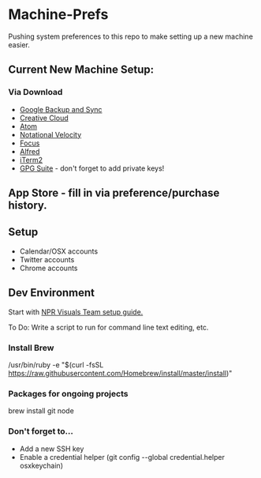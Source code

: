 # Machine-Prefs
Pushing system preferences to this repo to make setting up a new machine easier.

## Current New Machine Setup:
### Via Download
* [Google Backup and Sync](https://www.google.com/drive/download/)
* [Creative Cloud](https://www.adobe.com/creativecloud/desktop-app.html)
* [Atom](https://atom.io/)
* [Notational Velocity](http://notational.net/NotationalVelocity.zip)
* [Focus](https://heyfocus.com/)
* [Alfred](https://www.alfredapp.com/)
* [iTerm2](https://www.iterm2.com/downloads.html)
* [GPG Suite](https://gpgtools.org/) - don't forget to add private keys!


## App Store - fill in via preference/purchase history.

## Setup
* Calendar/OSX accounts
* Twitter accounts
* Chrome accounts

## Dev Environment
Start with [NPR Visuals Team setup guide.](http://blog.apps.npr.org/2013/06/06/how-to-setup-a-developers-environment.html)

To Do: Write a script to run for command line text editing, etc.

### Install Brew
/usr/bin/ruby -e "$(curl -fsSL https://raw.githubusercontent.com/Homebrew/install/master/install)"

### Packages for ongoing projects
brew install git node

### Don't forget to...
* Add a new SSH key
* Enable a credential helper (git config --global credential.helper osxkeychain)
